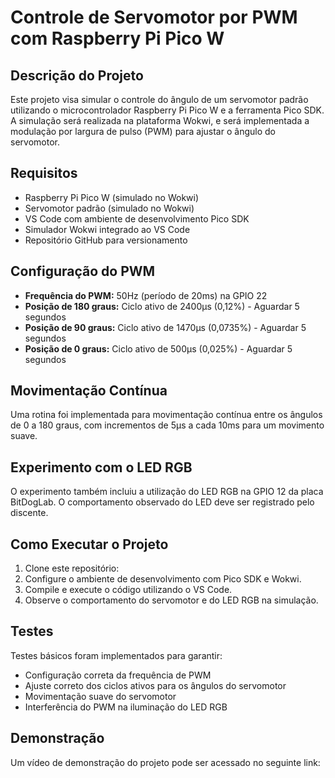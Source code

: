 # Controle de Servomotor por PWM com Raspberry Pi Pico W

## Descrição do Projeto

Este projeto visa simular o controle do ângulo de um servomotor padrão utilizando o microcontrolador Raspberry Pi Pico W e a ferramenta Pico SDK. A simulação será realizada na plataforma Wokwi, e será implementada a modulação por largura de pulso (PWM) para ajustar o ângulo do servomotor.

## Requisitos

- Raspberry Pi Pico W (simulado no Wokwi)
- Servomotor padrão (simulado no Wokwi)
- VS Code com ambiente de desenvolvimento Pico SDK
- Simulador Wokwi integrado ao VS Code
- Repositório GitHub para versionamento

## Configuração do PWM

- **Frequência do PWM:** 50Hz (período de 20ms) na GPIO 22
- **Posição de 180 graus:** Ciclo ativo de 2400µs (0,12%) - Aguardar 5 segundos
- **Posição de 90 graus:** Ciclo ativo de 1470µs (0,0735%) - Aguardar 5 segundos
- **Posição de 0 graus:** Ciclo ativo de 500µs (0,025%) - Aguardar 5 segundos

## Movimentação Contínua

Uma rotina foi implementada para movimentação contínua entre os ângulos de 0 a 180 graus, com incrementos de 5µs a cada 10ms para um movimento suave.

## Experimento com o LED RGB

O experimento também incluiu a utilização do LED RGB na GPIO 12 da placa BitDogLab. O comportamento observado do LED deve ser registrado pelo discente.

## Como Executar o Projeto

1. Clone este repositório:
2. Configure o ambiente de desenvolvimento com Pico SDK e Wokwi.
3. Compile e execute o código utilizando o VS Code.
4. Observe o comportamento do servomotor e do LED RGB na simulação.

## Testes

Testes básicos foram implementados para garantir:

- Configuração correta da frequência de PWM
- Ajuste correto dos ciclos ativos para os ângulos do servomotor
- Movimentação suave do servomotor
- Interferência do PWM na iluminação do LED RGB

## Demonstração

Um vídeo de demonstração do projeto pode ser acessado no seguinte link: 



